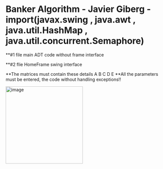﻿# Banker Algorithm - Javier Giberg - **import(javax.swing , java.awt , java.util.HashMap , java.util.concurrent.Semaphore)**
 
 **#1 file main ADT code without frame interface
 
 **#2 flie HomeFrame swing interface
 
 **The matrices must contain these details A B C D E
 **All the parameters must be entered, the code without handling exceptions!!
 
 
 
 <img width="248" alt="image" src="https://github.com/JavierGiberg/Banker-Algorithm/assets/92457719/b7f63498-bdbe-40c8-8079-6b61360a7aa1">
